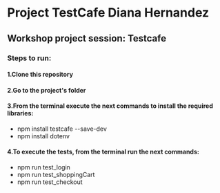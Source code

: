 # Project TestCafe Diana Hernandez
## Workshop project session: Testcafe
### Steps to run:
#### 1.Clone this repository
#### 2.Go to the project's folder
#### 3.From the terminal execute the next commands to install the required libraries: 
*    npm install testcafe --save-dev
*    npm install dotenv
#### 4.To execute the tests, from the terminal run the next commands:
*    npm run test_login
*    npm run test_shoppingCart
*    npm run test_checkout

